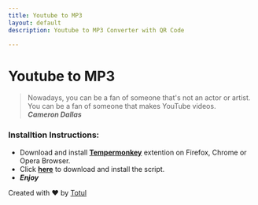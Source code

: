 ```yaml
---
title: Youtube to MP3
layout: default
description: Youtube to MP3 Converter with QR Code

---
```


# Youtube to MP3
> Nowadays, you can be a fan of someone that's not an actor or artist.  
You can be a fan of someone that makes YouTube videos.  
__*Cameron Dallas*__

### Installtion Instructions:
- Download and install __[Tempermonkey](https://tampermonkey.net/)__ extention on Firefox, Chrome or Opera Browser.
- Click __[here](https://github.com/rytotul/Youtube2mp3/raw/master/Youtube2mp3.user.js)__ to download and install the script.
- **_Enjoy_**

Created with :heart: by [Totul](https://github.com/rytotul/)
